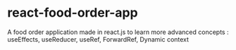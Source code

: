 # react-food-order-app
A food order application made in react.js to learn more advanced concepts : useEffects, useReducer, useRef, ForwardRef, Dynamic context
